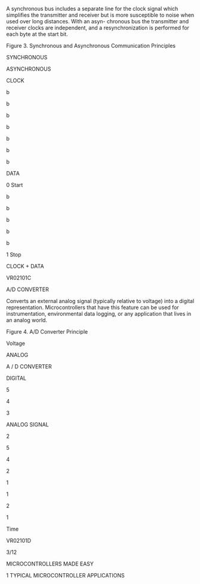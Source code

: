 A synchronous bus includes a separate line for the clock signal which simplifies the transmitter and receiver but is more susceptible to noise when used over long distances. With an asyn- chronous bus the transmitter and receiver clocks are independent, and a resynchronization is performed for each byte at the start bit.

Figure 3. Synchronous and Asynchronous Communication Principles

SYNCHRONOUS

ASYNCHRONOUS

CLOCK

b

b

b

b

b

b

b

DATA

0 Start

b

b

b

b

b

1 Stop

CLOCK + DATA

VR02101C

A/D CONVERTER

Converts an external analog signal (typically relative to voltage) into a digital representation. Microcontrollers that have this feature can be used for instrumentation, environmental data logging, or any application that lives in an analog world.

Figure 4. A/D Converter Principle

Voltage

ANALOG

A / D CONVERTER

DIGITAL

5

4

3

ANALOG SIGNAL

2

5

4

2

1

1

2

1

Time

VR02101D

3/12

MICROCONTROLLERS MADE EASY

1 TYPICAL MICROCONTROLLER APPLICATIONS